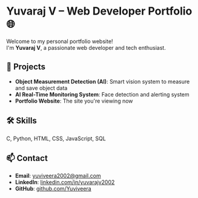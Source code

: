 
# Yuvaraj V – Web Developer Portfolio 🌐

Welcome to my personal portfolio website!  
I'm **Yuvaraj V**, a passionate web developer and tech enthusiast.

## 🚀 Projects
- **Object Measurement Detection (AI)**: Smart vision system to measure and save object data
- **AI Real-Time Monitoring System**: Face detection and alerting system
- **Portfolio Website**: The site you're viewing now

## 🛠️ Skills
C, Python, HTML, CSS, JavaScript, SQL

## 📫 Contact
- **Email**: yuviveera2002@gmail.com  
- **LinkedIn**: [linkedin.com/in/yuvarajv2002](https://www.linkedin.com/in/yuvarajv2002)  
- **GitHub**: [github.com/Yuviveera](https://github.com/Yuviveera)
